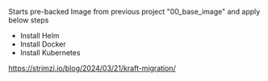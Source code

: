 Starts pre-backed Image from previous project "00_base_image" and apply below steps

- Install Helm
- Install Docker
- Install Kubernetes


https://strimzi.io/blog/2024/03/21/kraft-migration/